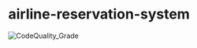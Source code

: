 # airline-reservation-system


![CodeQuality_Grade](https://www.code-inspector.com/project/27633/status/svg)
